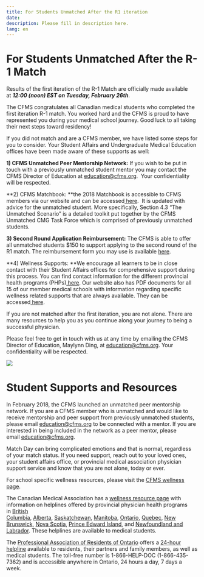 ```yaml
---
title: For Students Unmatched After the R1 iteration
date:
description: Please fill in description here.
lang: en
---
```


# **For Students Unmatched After the R-1 Match**

Results of the first iteration of the R-1 Match are officially made available at&nbsp;***12:00 (noon) EST on Tuesday, February 26th***.

The CFMS congratulates all Canadian medical students who completed the first iteration R-1 match. You worked hard and the CFMS is proud to have represented you during your medical school journey. Good luck to all taking their next steps toward residency!&nbsp;

If you did not match and are a CFMS member, we have listed some steps for you to consider. Your Student Affairs and Undergraduate Medical Education offices have been made aware of these supports as well:

**1) CFMS Unmatched Peer Mentorship Network:**&nbsp;If you wish to be put in touch with a previously unmatched student mentor you may contact the CFMS Director of Education at&nbsp;[education@cfms.org](mailto:education@cfms.org). &nbsp;Your confidentiality will be respected.

**2) CFMS Matchbook:&nbsp;**the 2018 Matchbook is accessible to CFMS members via our website and can be accessed[&nbsp;here](https://www.cfms.org/what-we-do/education/cfms-matchbook.html). &nbsp;It is updated with advice for the unmatched student. More specifically, Section 4.3 “The Unmatched Scenario” is a detailed toolkit put together by the CFMS Unmatched CMG Task Force which is comprised of previously unmatched students.

**3) Second Round Application Reimbursement:**&nbsp;The CFMS is able to offer all unmatched students $150 to support applying to the second round of the R1 match. The reimbursement form you may use is available&nbsp;[here](https://www.cfms.org/2nd%20Iteration%20Reimbursement%20Claim%20Form%20%20(1).docx).

**4) Wellness Supports:&nbsp;**We encourage all learners to be in close contact with their Student Affairs offices for comprehensive support during this process. You can find contact information for the different provincial health programs (PHPs)[&nbsp;here](https://www.cma.ca/provincial-physician-health-programs). Our website also has PDF documents for all 15 of our member medical schools with information regarding specific wellness related supports that are always available. They can be accessed[&nbsp;here](https://www.cfms.org/what-we-do/student-affairs/wellness.html).

If you are not matched after the first iteration, you are not alone. There are many resources to help you as you continue along your journey to being a successful physician.

Please feel free to get in touch with us at any time by emailing the CFMS Director of Education, Maylynn Ding, at&nbsp;[education@cfms.org](mailto:education@cfms.org). Your confidentiality will be respected.

![](/uploads/match-day-1st-round-2019-ot-edits-1.jpg)

# **Student Supports and Resources**

In February 2018, the CFMS launched an unmatched peer mentorship network. If you are a CFMS member who is unmatched and would like to receive mentorship and peer support from previously unmatched students, please email&nbsp;[education@cfms.org](mailto:education@cfms.org)&nbsp;to be connected with a mentor. If you are interested in being included in the network as a peer mentor, please email&nbsp;[education@cfms.org](mailto:education@cfms.org).&nbsp;

Match Day can bring complicated emotions and that is normal, regardless of your match status. If you need support, reach out to your loved ones, your student affairs office, or provincial medical association physician support service and know that you are not alone, today or ever.&nbsp;

For school specific wellness resources, please visit the&nbsp;[CFMS wellness page](https://www.cfms.org/what-we-do/student-affairs/wellness.html).

The Canadian Medical Association has a&nbsp;[wellness resource page](https://www.cma.ca/provincial-physician-health-programs?fbclid=IwAR2uirT1ItXjdtVqBzK3h6-jDvWbP94SngoBvqQ0A5Y7UF7aHtmDCJM4hfs#BC)&nbsp;with information on helplines offered by provincial physician health programs in&nbsp;[British Columbia](https://www.physicianhealth.com/),&nbsp;[Alberta](https://www.albertadoctors.org/services/pfsp),&nbsp;[Saskatchewan](http://www.sma.sk.ca/programs/44/physician-health-program.html),&nbsp;[Manitoba](http://www.docsmbwellness.org/),&nbsp;[Ontario](http://php.oma.org/),&nbsp;[Quebec](http://www.pamq.org/en),&nbsp;[New Brunswick](https://www.cma.ca/provincial-physician-health-programs?fbclid=IwAR2uirT1ItXjdtVqBzK3h6-jDvWbP94SngoBvqQ0A5Y7UF7aHtmDCJM4hfs#MB),&nbsp;[Nova Scotia](https://doctorsns.com/benefits/professional-support),&nbsp;[Prince Edward Island](http://mspei.org/PhysicianHealth), and&nbsp;[Newfoundland and Labrador](https://www.cma.ca/provincial-physician-health-programs?fbclid=IwAR2uirT1ItXjdtVqBzK3h6-jDvWbP94SngoBvqQ0A5Y7UF7aHtmDCJM4hfs#MB). These helplines are available to medical students.

The&nbsp;[Professional Association of Residents of Ontario](http://www.myparo.ca/)&nbsp;offers a&nbsp;[24-hour helpline](http://www.myparo.ca/helpline/)&nbsp;available to residents, their partners and family members, as well as medical students. The toll-free number is 1-866-HELP-DOC (1-866-435-7362) and is accessible anywhere in Ontario, 24 hours a day, 7 days a week.&nbsp;